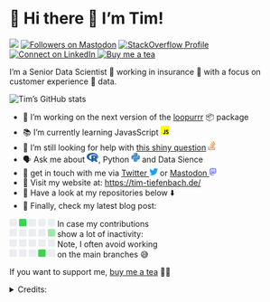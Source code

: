 
<!-- README.md is generated from README.Rmd. Please edit that file -->

# 📢 Hi there 👋 I’m Tim!

<!-- badges: start -->

[<img src="https://img.shields.io/badge/dynamic/json?url=https://raw.githubusercontent.com/TimTeaFan/dynamicTwitterHeader/main/data/followers&label=Twitter&query=$.data.followers&style=social&logo=Twitter">](https://twitter.com/timteafan/status/1511034067344572422?s=21)
<a rel="me" href="https://fosstodon.org/@TimTeaFan"><img src="https://img.shields.io/mastodon/follow/109529514106713499?domain=https%3A%2F%2Ffosstodon.org&amp;label=Mastodon%20&amp;style=social" alt="Followers on Mastodon"/></a>
<a href="https://stackoverflow.com/users/9349302/timteafan" target="blank"><img src="https://img.shields.io/stackexchange/stackoverflow/r/9349302?label=Reputation&amp;logo=StackOverflow&amp;logoColor=orange&amp;style=social" alt="StackOverflow Profile"/></a>
<a href="https://www.linkedin.com/in/timtiefenbach" target="blank"><img src="https://shields.io/badge/Connect-0A66C2?logo=linkedin&amp;logoColor=white" alt="Connect on LinkedIn"/>
</a> [![Buy me a
tea](README_files/figure-gfm/buymeatea6.svg)](https://www.buymeacoffee.com/timteafan)
<!-- badges: end -->

I’m a Senior Data Scientist 🥼 working in insurance 📝 with a focus on
customer experience 🤗 data.

![Tim’s GitHub
stats](https://github-readme-stats-sigma-five.vercel.app/api?username=timteafan&theme=tokyonight&bg_color=00000000&show_icons=true)

- 🔨 I’m working on the next version of the
  [loopurrr](https://github.com/TimTeaFan/loopurrr/) 📦 package
- 📚 I’m currently learning JavasScript <img
  src="README_files/figure-gfm/fa-icon-37c49b8093c25c439b1b4db6049857c5.svg"
  width="15" height="18" />
- 🤔 I’m still looking for help with [this shiny
  question](https://stackoverflow.com/questions/59382931/embed-an-external-shiny-app-in-another-vanilla-shiny-app)
  <img
  src="README_files/figure-gfm/fa-icon-4903764b0d4ea98d4a063b4b8bc71ee5.svg"
  width="13" height="18" />
- 🗣️ Ask me about <img
  src="README_files/figure-gfm/fa-icon-9993944d25bd9d653b35384522f3499c.svg"
  width="20" height="18" />, Python <img
  src="README_files/figure-gfm/fa-icon-96f41de4f5012384b207244a9a0ec6a3.svg"
  width="15" height="18" /> and Data Sience
- 💬 get in touch with me via
  <a href="https://www.twitter.com/timteafan">Twitter <img
  src="README_files/figure-gfm/fa-icon-b0513978debc816dec80a6717d1bea33.svg"
  width="15" height="15" /></a> or
  <a rel="me" href="https://fosstodon.org/@TimTeaFan">Mastodon <img
  src="README_files/figure-gfm/fa-icon-c52e21a2594718c2e0eaa3e007bbb9b9.svg"
  width="13" height="15" /></a>
- 🔗 Visit my website at: <https://tim-tiefenbach.de/>
- 📢 Have a look at my repositories below ⬇️
- 📖 Finally, check my latest blog post: <!-- BLOG-POST-LIST:START -->
  <!-- BLOG-POST-LIST:END -->

<img
src="README_files/figure-gfm/fa-icon-9d45ec2cd252b27805621d05730665a3.svg"
width="13" height="15" /> <img
src="README_files/figure-gfm/fa-icon-ff68bccec28c57297d066c0fc2fca126.svg"
width="13" height="15" /> <img
src="README_files/figure-gfm/fa-icon-9d45ec2cd252b27805621d05730665a3.svg"
width="13" height="15" /> <img
src="README_files/figure-gfm/fa-icon-9d45ec2cd252b27805621d05730665a3.svg"
width="13" height="15" /> <img
src="README_files/figure-gfm/fa-icon-9d45ec2cd252b27805621d05730665a3.svg"
width="13" height="15" /> In case my contributions<br> <img
src="README_files/figure-gfm/fa-icon-9d45ec2cd252b27805621d05730665a3.svg"
width="13" height="15" /> <img
src="README_files/figure-gfm/fa-icon-9d45ec2cd252b27805621d05730665a3.svg"
width="13" height="15" /> <img
src="README_files/figure-gfm/fa-icon-9d45ec2cd252b27805621d05730665a3.svg"
width="13" height="15" /> <img
src="README_files/figure-gfm/fa-icon-9d45ec2cd252b27805621d05730665a3.svg"
width="13" height="15" /> <img
src="README_files/figure-gfm/fa-icon-cfb4d3dafecd31a4a0d41177bf5dec21.svg"
width="13" height="15" /> show a lot of inactivity:<br> <img
src="README_files/figure-gfm/fa-icon-9d45ec2cd252b27805621d05730665a3.svg"
width="13" height="15" /> <img
src="README_files/figure-gfm/fa-icon-9d45ec2cd252b27805621d05730665a3.svg"
width="13" height="15" /> <img
src="README_files/figure-gfm/fa-icon-9d45ec2cd252b27805621d05730665a3.svg"
width="13" height="15" /> <img
src="README_files/figure-gfm/fa-icon-9d45ec2cd252b27805621d05730665a3.svg"
width="13" height="15" /> <img
src="README_files/figure-gfm/fa-icon-9d45ec2cd252b27805621d05730665a3.svg"
width="13" height="15" /> Note, I often avoid working<br> <img
src="README_files/figure-gfm/fa-icon-9d45ec2cd252b27805621d05730665a3.svg"
width="13" height="15" /> <img
src="README_files/figure-gfm/fa-icon-9d45ec2cd252b27805621d05730665a3.svg"
width="13" height="15" /> <img
src="README_files/figure-gfm/fa-icon-9d45ec2cd252b27805621d05730665a3.svg"
width="13" height="15" /> <img
src="README_files/figure-gfm/fa-icon-ff68bccec28c57297d066c0fc2fca126.svg"
width="13" height="15" /> <img
src="README_files/figure-gfm/fa-icon-9d45ec2cd252b27805621d05730665a3.svg"
width="13" height="15" /> on the main branches 😅

If you want to support me, [buy me a
tea](https://www.buymeacoffee.com/timteafan) 🍵😋

<details>
<summary>
Credits:
</summary>
<p>
<small>The “green tea” logo in the “buy me a tea” badge above was
created by FELIX FX from
<a href="https://thenounproject.com/icon/green-tea-1741538/" target="_blank" title="green tea Icons">Noun
Project</a> and is licensed under
<a href="https://creativecommons.org/licenses/by/3.0/" target="_blank">CC
BY 3.0</a></small>
</p>
</details>
